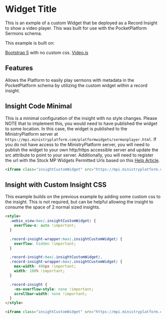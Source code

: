 # Widget Title

This is an exmple of a custom Widget that be deployed as a Record Insight to show a video player.  This was built for use with the PocketPlatform Sermons schema.

This example is built on:

[Bootstrap 5](https://getbootstrap.com/) with no custom css.
[Video.js](https://videojs.com/)

## Features

Allows the Platform to easily play sermons with metadata in the PocketPlatform schema by utilizing the custom widget within a record insight.

## Insight Code Minimal

This is a minimal configuration of the insight with no style changes.  Please NOTE that to implement this, you would need to have published the widget to some location.  In this case, the widget is published to the MinistryPlatform server at `https://mpi.ministryplatform.com/platformwidgets/sermonplayer.html`.  If you do not have access to the MinistryPlatform server, you will need to publish the widget to your own http/https accessible server and update the src attribute to point to your server.  Additionally, you will need to register the url with the Stock MP Widgets Permitted Urls based on this [Help Article](https://help.acst.com/en/ministryplatform/help-topics/widgets/enabling-widgets).

```html
<iframe class="insightCustomWidget" src="https://mpi.ministryplatform.com/platformwidgets/sermonplayer.html?sermonid=[Sermon_ID]" width="100%" height="100%" style="border: none;"></iframe>
```

## Insight with Custom Insight CSS

This example builds on the previous example by adding some custom css to the insight.  This is not required, but can be helpful allowing the insight to consume the space of 2 normal sized insights.

```html
<style>
  .webix_view:has(.insightCustomWidget) {
    overflow-x: auto !important;
  }

  .record-insight-wrapper:has(.insightCustomWidget) {
    overflow: hidden !important;
  }

  .record-insight:has(.insightCustomWidget),
  .record-insight-wrapper:has(.insightCustomWidget) {
    max-width: 496px !important;
    width: 100% !important;
  }

  .record-insight {
    -ms-overflow-style: none !important;
    scrollbar-width: none !important;
  }
</style>

<iframe class="insightCustomWidget" src="https://mpi.ministryplatform.com/platformwidgets/sermonplayer.html?sermonid=[Sermon_ID]" width="100%" height="100%" style="border: none;"></iframe>
```